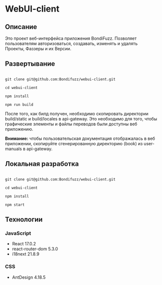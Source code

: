 # WebUI-client

  

## Описание

  

Это проект веб-интерфейса приложения BondiFuzz. Позволяет пользователям авторизоваться, создавать, изменять и удалять Проекты, Фаззеры и их Версии.

  

## Развертывание

  
```

git clone git@github.com:Bondifuzz/webui-client.git

cd webui-client

npm install

npm run build

```

  
После того, как билд получен, необходимо скопировать директории build/static и  build/locales в api-gateway. Это необходимо для того, чтобы графические элементы и файлы переводов были доступны веб приложению.

**Внимание:**  чтобы пользовательская документация отображалась в веб приложении, скопируйте сгенерированную директорию (book) из user-manuals  в api-gateway.

  

## Локальная разработка
  

```

git clone git@github.com:Bondifuzz/webui-client.git

cd webui-client

npm install

npm start

```

  

## Технологии


### JavaScript
  

- React 17.0.2 
- react-router-dom 5.3.0
- i18next 21.8.9 
  

### CSS


- AntDesign 4.18.5

